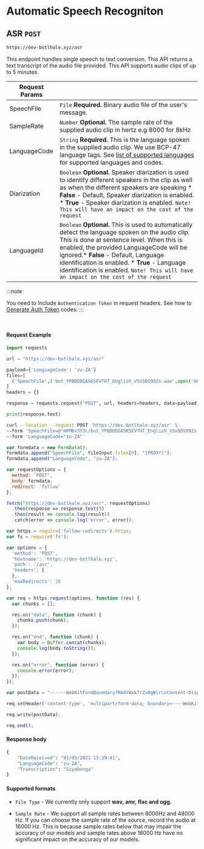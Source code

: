 # Automatic Speech Recogniton
## ASR `POST`

```bash
https://dev-botlhale.xyz/asr
```
This endpoint handles single speech to text conversion. This API returns a text transcript of the audio file provided. This API supports audio clips of up to 5 minutes.

Request Params | |
| ------------- | ------------- |
| SpeechFile  | `File` **Required.** Binary audio file of the user's message.| 
| SampleRate  | `Number` **Optional.** The sample rate of the supplied audio clip in hertz e.g 8000 for 8kHz|
| LanguageCode  | `String` **Required.** This is the language spoken in the supplied audio clip. We use BCP-47 language tags. See [list of supported languages](2%20-%20Languages.md) for supported languages and codes. |
| Diarization  | `Boolean`  **Optional.** Speaker diarization is used to identify different speakers in the clip as well as when the different speakers are speaking  * **False** - Default, Speaker diarization is enabled.  * **True** - Speaker diarization is enabled. `Note! This will have an impact on the cost of the request` |
| LanguageId  | `Boolean` **Optional.** This is used to automatically detect the language spoken on the audio clip. This is done at sentence level. When this is enabled, the provided LanguageCode will be ignored.* **False** - Default, Language identification is enabled. * **True** - Language identification is enabled. `Note! This will have an impact on the cost of the request`|


:::note

You need to Include `Authentication Token` in request headers. See how to 
[Generate Auth Token](../1%20-%20Authentication.md#generate-a-bearer-token-post)
 codes.
 :::


<br />

#### Request Example
<!--
type: tab
title: Python
-->

```python 
import requests

url = "https://dev-botlhale.xyz/asr"

payload={'LanguageCode': 'zu-ZA'}
files=[
  ('SpeechFile',('bot_YPBDDDGASKSEVTHT_English_V5v5DS992s.wav',open('mPMBv3Y3c/bot_YPBDDDGASKSEVTHT_English_V5v5DS992s.wav','rb'),'audio/wav'))
]
headers = {}

response = requests.request("POST", url, headers=headers, data=payload, files=files)

print(response.text)
```

<!--
type: tab
title: cURL
-->
```bash 
curl --location --request POST 'https://dev-botlhale.xyz/asr' \
--form 'SpeechFile=@"mPMBv3Y3c/bot_YPBDDDGASKSEVTHT_English_V5v5DS992s.wav"' \
--form 'LanguageCode="zu-ZA"'
```

<!--
type: tab
title: Javascipt
-->
```javascript 
var formdata = new FormData();
formdata.append("SpeechFile", fileInput.files[0], "[PROXY]");
formdata.append("LanguageCode", "zu-ZA");

var requestOptions = {
  method: 'POST',
  body: formdata,
  redirect: 'follow'
};

fetch("https://dev-botlhale.xyz/asr", requestOptions)
  .then(response => response.text())
  .then(result => console.log(result))
  .catch(error => console.log('error', error));
```

<!--
type: tab
title: NODEJS - NATIVE
-->

```js
var https = require('follow-redirects').https;
var fs = require('fs');

var options = {
  'method': 'POST',
  'hostname': 'https://dev-botlhale.xyz',
  'path': '/asr',
  'headers': {
  },
  'maxRedirects': 20
};

var req = https.request(options, function (res) {
  var chunks = [];

  res.on("data", function (chunk) {
    chunks.push(chunk);
  });

  res.on("end", function (chunk) {
    var body = Buffer.concat(chunks);
    console.log(body.toString());
  });

  res.on("error", function (error) {
    console.error(error);
  });
});

var postData = "------WebKitFormBoundary7MA4YWxkTrZu0gW\r\nContent-Disposition: form-data; name=\"SpeechFile\"; filename=\"[PROXY]\"\r\nContent-Type: \"{Insert_File_Content_Type}\"\r\n\r\n" + fs.readFileSync('mPMBv3Y3c/bot_YPBDDDGASKSEVTHT_English_V5v5DS992s.wav') + "\r\n------WebKitFormBoundary7MA4YWxkTrZu0gW\r\nContent-Disposition: form-data; name=\"LanguageCode\"\r\n\r\nIsiZulu\r\n------WebKitFormBoundary7MA4YWxkTrZu0gW--";

req.setHeader('content-type', 'multipart/form-data; boundary=----WebKitFormBoundary7MA4YWxkTrZu0gW');

req.write(postData);

req.end();
```

<!-- type: tab-end -->


#### Response body
```bash
{
    "DateReceived": "01/05/2021 15:39:41",
    "LanguageCode": "zu-ZA",
    "Transcription": "Siyabonga"
}
```
#### Supported formats
* `File Type` - We currently only support **wav, amr, flac and ogg.**

* `Sample Rate` - We support all sample rates between 8000Hz and 48000 Hz. If you can choose the sample rate of the source, record the audio at 16000 Hz. This is because sample rates below that may impair the accuracy of our models and sample rates above 16000 Hz have no significant impact on the accuracy of our models.  

